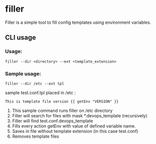 # filler

Filler is a simple tool to fill config templates using environment variables. 


## CLI usage
### Usage:
```
filler --dir <directory> --ext <template_extension>
```

### Sample usage:
```
filler --dir /etc --ext tpl
```

sample test.conf.tpl placed in /etc :
```
This is template file version {{ getEnv "VERSION" }}
```

1. This sample command runs filler on /etc directory
2. Filler will search for files with mask *.devops_template (recursively)
3. Filler will find test.conf.devops_template
4. Fills every action getEnv with value of defined variable name.
5. Saves in file without template extension (in this case test.conf)
6. Removes template files
